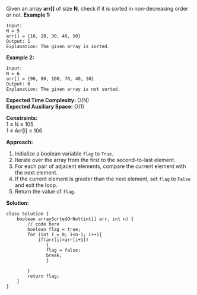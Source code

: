 Given an array **arr[]** of size **N**, check if it is sorted in non-decreasing order or not.
**Example 1:**
```
Input:
N = 5
arr[] = {10, 20, 30, 40, 50}
Output: 1
Explanation: The given array is sorted.
```

**Example 2:**

```
Input:
N = 6
arr[] = {90, 80, 100, 70, 40, 30}
Output: 0
Explanation: The given array is not sorted.
```

**Expected Time Complexity:** O(N)  
**Expected Auxiliary Space:** O(1)

**Constraints:**  
1 ≤ N ≤ 105  
1 ≤ Arr[i] ≤ 106

**Approach:**
1.  Initialize a boolean variable `flag` to `True`.
2.  Iterate over the array from the first to the second-to-last element.
3.  For each pair of adjacent elements, compare the current element with the next element.
4.  If the current element is greater than the next element, set `flag` to `False` and exit the loop.
5.  Return the value of `flag`.

**Solution:**
```
class Solution {
    boolean arraySortedOrNot(int[] arr, int n) {
        // code here
        boolean flag = true;
        for (int i = 0; i<n-1; i++){
            if(arr[i]>arr[i+1])
               {
               flag = false;
               break;
               } 
            
        }
        return flag;
    }
}
```